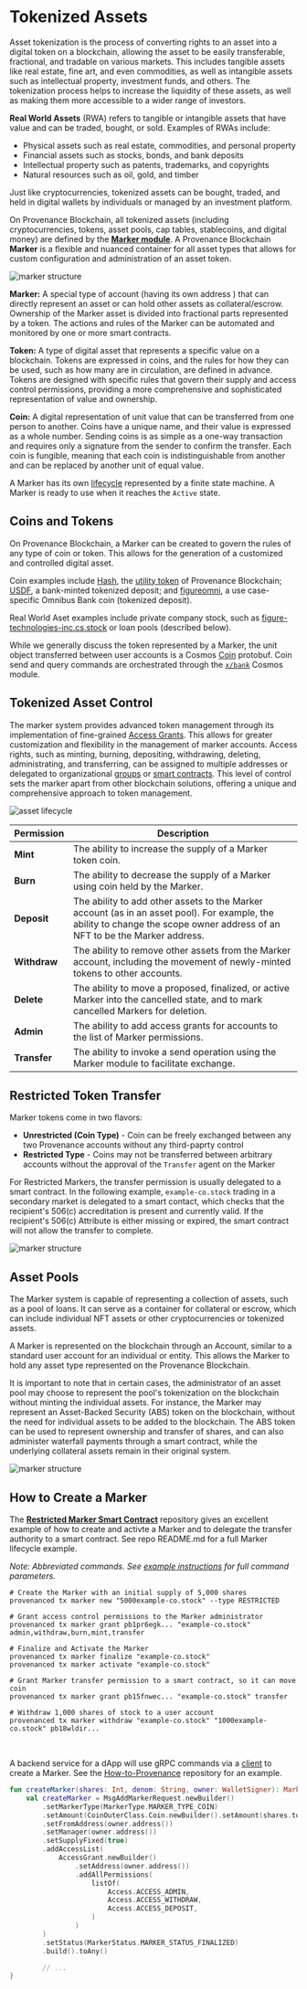 # Tokenized Assets

Asset tokenization is the process of converting rights to an asset into a digital token on a blockchain, allowing the
asset to be easily transferable, fractional, and tradable on various markets. This includes tangible assets like
real estate, fine art, and even commodities, as well as intangible assets such as intellectual property,
investment funds, and others. The tokenization process helps to increase the liquidity of these assets, as well as
making them more accessible to a wider range of investors.

**Real World Assets** (RWA) refers to tangible or intangible assets that have value and can be traded, bought, or sold.
Examples of RWAs include:

- Physical assets such as real estate, commodities, and personal property
- Financial assets such as stocks, bonds, and bank deposits
- Intellectual property such as patents, trademarks, and copyrights
- Natural resources such as oil, gold, and timber

Just like cryptocurrencies, tokenized assets can be bought, traded, and held in digital wallets by individuals or managed by an investment platform.

On Provenance Blockchain, all tokenized assets (including cryptocurrencies, tokens, asset pools, cap tables,
stablecoins, and digital money) are defined by the [**Marker module**](/docs/sdk/modules/marker-module).
A Provenance Blockchain **Marker** is a flexible and nuanced container for all asset types that allows for
custom configuration and administration of an asset token.

![marker structure](/img/learn/asset-lifecycle/marker-token-coin.png)

**Marker:** A special type of account (having its own address ) that can directly represent an asset or can hold other assets as
collateral/escrow. Ownership of the Marker asset is divided into fractional parts represented by a token. The actions and
rules of the Marker can be automated and monitored by one or more smart contracts.

**Token:** A type of digital asset that represents a specific value on a blockchain. Tokens are expressed in coins,
and the rules for how they can be used, such as how many are in circulation, are defined in advance.
Tokens are designed with specific rules that govern their supply and access control permissions,
providing a more comprehensive and sophisticated representation of value and ownership.

**Coin:** A digital representation of unit value that can be transferred from one person to another. Coins have a unique
name, and their value is expressed as a whole number. Sending coins is as simple as a one-way transaction and requires
only a signature from the sender to confirm the transfer. Each coin is fungible, meaning that each coin is
indistinguishable from another and can be replaced by another unit of equal value.

A Marker has its own [lifecycle](/docs/sdk/marker/state_transitions) represented by a
finite state machine. A Marker is ready to use when it reaches the `Active` state.

## Coins and Tokens

On Provenance Blockchain, a Marker can be created to govern the rules of any type of coin or token.
This allows for the generation of a customized and controlled digital asset.

Coin examples include [Hash](https://explorer.provenance.io/asset/nhash), the [utility token](https://provenance.io/ecosystem/HASH/tokenomics/) of Provenance Blockchain; [USDF](https://www.usdfconsortium.com/), a bank-minted tokenized deposit; and [figureomni](https://explorer.provenance.io/asset/cfigureomni),
a use case-specific Omnibus Bank coin (tokenized deposit).

Real World Aset examples include private company stock, such as
[figure-technologies-inc.cs.stock](https://explorer.provenance.io/asset/figure-technologies-inc.cs.stock) or loan
pools (described below).

While we generally discuss the token represented by a Marker, the unit object transferred between user accounts is a
Cosmos [Coin](https://buf.build/cosmos/cosmos-sdk/docs/main:cosmos.base.v1beta1#cosmos.base.v1beta1.Coin) protobuf. Coin send and query commands are orchestrated through the
[`x/bank`](https://buf.build/cosmos/cosmos-sdk/docs/main:cosmos.bank.v1beta1) Cosmos module.

## Tokenized Asset Control

The marker system provides advanced token management through its implementation of fine-grained [Access Grants](https://developer.provenance.io/docs/modules/marker-module#access-grants).
This allows for greater customization and flexibility in the management of marker accounts.
Access rights, such as minting, burning, depositing, withdrawing, deleting, administrating, and transferring,
can be assigned to multiple addresses or delegated to organizational
[groups](https://docs.cosmos.network/v0.46/modules/group/) or
[smart contracts](https://github.com/FigureTechnologies/restricted-marker-transfer-smart-contract).
This level of control sets the marker apart from other blockchain solutions,
offering a unique and comprehensive approach to token management.

![asset lifecycle](/img/learn/asset-lifecycle/marker-permissions.png)

| Permission   | Description                                                                                                                                                                 |
| ------------ | --------------------------------------------------------------------------------------------------------------------------------------------------------------------------- |
| **Mint**     | The ability to increase the supply of a Marker token coin.                                                                                                                  |
| **Burn**     | The ability to decrease the supply of a Marker using coin held by the Marker.                                                                                               |
| **Deposit**  | The ability to add other assets to the Marker account (as in an asset pool). For example, the ability to change the scope owner address of an NFT to be the Marker address. |
| **Withdraw** | The ability to remove other assets from the Marker account, including the movement of newly-minted tokens to other accounts.                                                |
| **Delete**   | The ability to move a proposed, finalized, or active Marker into the cancelled state, and to mark cancelled Markers for deletion.                                           |
| **Admin**    | The ability to add access grants for accounts to the list of Marker permissions.                                                                                            |
| **Transfer** | The ability to invoke a send operation using the Marker module to facilitate exchange.                                                                                      |

## Restricted Token Transfer

Marker tokens come in two flavors:

- **Unrestricted (Coin Type)** - Coin can be freely exchanged between any two Provenance accounts without any third-paprty control
- **Restricted Type** - Coins may not be transferred between arbitrary accounts without the approval of the `Transfer` agent on the Marker

For Restricted Markers, the transfer permission is usually delegated to a smart contract. In the following example,
`example-co.stock` trading in a secondary market is delegated to a smart contact, which checks that the recipient's
506\(c\) accreditation is present and currently valid. If the recipient's 506\(c\) Attribute is either missing or expired,
the smart contract will not allow the transfer to complete.

![marker structure](/img/learn/asset-lifecycle/marker-transfer-approval.png)

## Asset Pools

The Marker system is capable of representing a collection of assets, such as a pool of loans. It can serve as a
container for collateral or escrow, which can include individual NFT assets or other cryptocurrencies or tokenized
assets.

A Marker is represented on the blockchain through an Account, similar to a standard user account for an
individual or entity. This allows the Marker to hold any asset type represented on the Provenance Blockchain.

It is important to note that in certain cases, the administrator of an asset pool may choose to represent the
pool's tokenization on the blockchain without minting the individual assets. For instance, the Marker may represent an
Asset-Backed Security (ABS) token on the blockchain, without the need for individual assets to be added to the
blockchain. The ABS token can be used to represent ownership and transfer of shares, and can also administer
waterfall payments through a smart contract, while the underlying collateral assets remain in their original system.

![marker structure](/img/learn/asset-lifecycle/loan-pool.png)

## How to Create a Marker

The [**Restricted Marker Smart Contract**](https://github.com/FigureTechnologies/restricted-marker-transfer-smart-contract)
repository gives an excellent example of how to create and activte a Marker and to delegate the transfer authority to a
smart contract. See repo README.md for a full Marker lifecycle example.

_Note: Abbreviated commands. See [example instructions](https://github.com/FigureTechnologies/restricted-marker-transfer-smart-contract#marker-creation)
for full command parameters._

```shell title="Command Line Example - Create a Restricted Marker"
# Create the Marker with an initial supply of 5,000 shares
provenanced tx marker new "5000example-co.stock" --type RESTRICTED

# Grant access control permissions to the Marker administrator
provenanced tx marker grant pb1pr6egk... "example-co.stock" admin,withdraw,burn,mint,transfer

# Finalize and Activate the Marker
provenanced tx marker finalize "example-co.stock"
provenanced tx marker activate "example-co.stock"

# Grant Marker transfer permission to a smart contract, so it can move coin
provenanced tx marker grant pb15fnwec... "example-co.stock" transfer

# Withdraw 1,000 shares of stock to a user account
provenanced tx marker withdraw "example-co.stock" "1000example-co.stock" pb18wldir...

```

<br/>

A backend service for a dApp will use gRPC commands via a [client](/docs/build/clients) to create a Marker. See the
[How-to-Provenance](https://github.com/provenance-io/how-to-provenance/blob/main/bilateral-trade-example/examples/kotlin/scope-exchange/src/main/kotlin/MarkerCreator.kt) repository for an example.

```kotlin title="Kotlin Example - Create an Unrestricted (Coin) Marker in a Finalized state"
fun createMarker(shares: Int, denom: String, owner: WalletSigner): MarkerAccount {
    val createMarker = MsgAddMarkerRequest.newBuilder()
        .setMarkerType(MarkerType.MARKER_TYPE_COIN)
        .setAmount(CoinOuterClass.Coin.newBuilder().setAmount(shares.toString()).setDenom(denom))
        .setFromAddress(owner.address())
        .setManager(owner.address())
        .setSupplyFixed(true)
        .addAccessList(
            AccessGrant.newBuilder()
                .setAddress(owner.address())
                .addAllPermissions(
                    listOf(
                        Access.ACCESS_ADMIN,
                        Access.ACCESS_WITHDRAW,
                        Access.ACCESS_DEPOSIT,
                    )
                )
        )
        .setStatus(MarkerStatus.MARKER_STATUS_FINALIZED)
        .build().toAny()

        // ...
}
```
